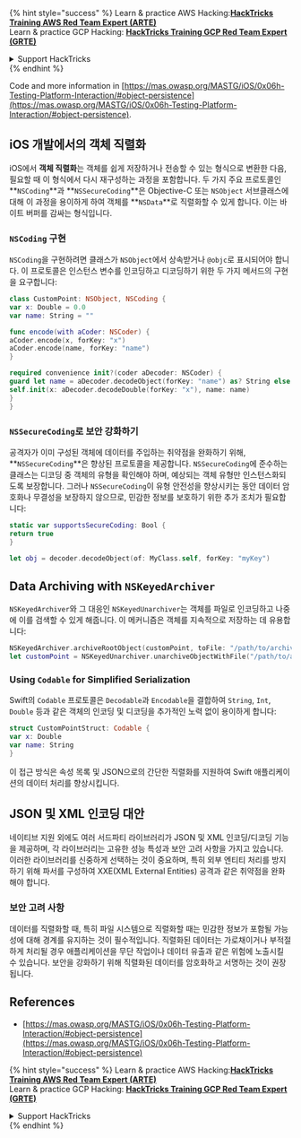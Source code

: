{% hint style="success" %}
Learn & practice AWS Hacking:<img src="/.gitbook/assets/arte.png" alt="" data-size="line">[**HackTricks Training AWS Red Team Expert (ARTE)**](https://training.hacktricks.xyz/courses/arte)<img src="/.gitbook/assets/arte.png" alt="" data-size="line">\
Learn & practice GCP Hacking: <img src="/.gitbook/assets/grte.png" alt="" data-size="line">[**HackTricks Training GCP Red Team Expert (GRTE)**<img src="/.gitbook/assets/grte.png" alt="" data-size="line">](https://training.hacktricks.xyz/courses/grte)

<details>

<summary>Support HackTricks</summary>

* Check the [**subscription plans**](https://github.com/sponsors/carlospolop)!
* **Join the** 💬 [**Discord group**](https://discord.gg/hRep4RUj7f) or the [**telegram group**](https://t.me/peass) or **follow** us on **Twitter** 🐦 [**@hacktricks\_live**](https://twitter.com/hacktricks\_live)**.**
* **Share hacking tricks by submitting PRs to the** [**HackTricks**](https://github.com/carlospolop/hacktricks) and [**HackTricks Cloud**](https://github.com/carlospolop/hacktricks-cloud) github repos.

</details>
{% endhint %}

Code and more information in [https://mas.owasp.org/MASTG/iOS/0x06h-Testing-Platform-Interaction/#object-persistence](https://mas.owasp.org/MASTG/iOS/0x06h-Testing-Platform-Interaction/#object-persistence).

## iOS 개발에서의 객체 직렬화

iOS에서 **객체 직렬화**는 객체를 쉽게 저장하거나 전송할 수 있는 형식으로 변환한 다음, 필요할 때 이 형식에서 다시 재구성하는 과정을 포함합니다. 두 가지 주요 프로토콜인 **`NSCoding`**과 **`NSSecureCoding`**은 Objective-C 또는 `NSObject` 서브클래스에 대해 이 과정을 용이하게 하여 객체를 **`NSData`**로 직렬화할 수 있게 합니다. 이는 바이트 버퍼를 감싸는 형식입니다.

### **`NSCoding`** 구현
`NSCoding`을 구현하려면 클래스가 `NSObject`에서 상속받거나 `@objc`로 표시되어야 합니다. 이 프로토콜은 인스턴스 변수를 인코딩하고 디코딩하기 위한 두 가지 메서드의 구현을 요구합니다:
```swift
class CustomPoint: NSObject, NSCoding {
var x: Double = 0.0
var name: String = ""

func encode(with aCoder: NSCoder) {
aCoder.encode(x, forKey: "x")
aCoder.encode(name, forKey: "name")
}

required convenience init?(coder aDecoder: NSCoder) {
guard let name = aDecoder.decodeObject(forKey: "name") as? String else { return nil }
self.init(x: aDecoder.decodeDouble(forKey: "x"), name: name)
}
}
```
### **`NSSecureCoding`로 보안 강화하기**
공격자가 이미 구성된 객체에 데이터를 주입하는 취약점을 완화하기 위해, **`NSSecureCoding`**은 향상된 프로토콜을 제공합니다. `NSSecureCoding`에 준수하는 클래스는 디코딩 중 객체의 유형을 확인해야 하며, 예상되는 객체 유형만 인스턴스화되도록 보장합니다. 그러나 `NSSecureCoding`이 유형 안전성을 향상시키는 동안 데이터 암호화나 무결성을 보장하지 않으므로, 민감한 정보를 보호하기 위한 추가 조치가 필요합니다:
```swift
static var supportsSecureCoding: Bool {
return true
}

let obj = decoder.decodeObject(of: MyClass.self, forKey: "myKey")
```
## Data Archiving with `NSKeyedArchiver`
`NSKeyedArchiver`와 그 대응인 `NSKeyedUnarchiver`는 객체를 파일로 인코딩하고 나중에 이를 검색할 수 있게 해줍니다. 이 메커니즘은 객체를 지속적으로 저장하는 데 유용합니다:
```swift
NSKeyedArchiver.archiveRootObject(customPoint, toFile: "/path/to/archive")
let customPoint = NSKeyedUnarchiver.unarchiveObjectWithFile("/path/to/archive") as? CustomPoint
```
### Using `Codable` for Simplified Serialization
Swift의 `Codable` 프로토콜은 `Decodable`과 `Encodable`을 결합하여 `String`, `Int`, `Double` 등과 같은 객체의 인코딩 및 디코딩을 추가적인 노력 없이 용이하게 합니다:
```swift
struct CustomPointStruct: Codable {
var x: Double
var name: String
}
```
이 접근 방식은 속성 목록 및 JSON으로의 간단한 직렬화를 지원하여 Swift 애플리케이션의 데이터 처리를 향상시킵니다.

## JSON 및 XML 인코딩 대안
네이티브 지원 외에도 여러 서드파티 라이브러리가 JSON 및 XML 인코딩/디코딩 기능을 제공하며, 각 라이브러리는 고유한 성능 특성과 보안 고려 사항을 가지고 있습니다. 이러한 라이브러리를 신중하게 선택하는 것이 중요하며, 특히 외부 엔티티 처리를 방지하기 위해 파서를 구성하여 XXE(XML External Entities) 공격과 같은 취약점을 완화해야 합니다.

### 보안 고려 사항
데이터를 직렬화할 때, 특히 파일 시스템으로 직렬화할 때는 민감한 정보가 포함될 가능성에 대해 경계를 유지하는 것이 필수적입니다. 직렬화된 데이터는 가로채이거나 부적절하게 처리될 경우 애플리케이션을 무단 작업이나 데이터 유출과 같은 위험에 노출시킬 수 있습니다. 보안을 강화하기 위해 직렬화된 데이터를 암호화하고 서명하는 것이 권장됩니다.

## References
* [https://mas.owasp.org/MASTG/iOS/0x06h-Testing-Platform-Interaction/#object-persistence](https://mas.owasp.org/MASTG/iOS/0x06h-Testing-Platform-Interaction/#object-persistence)

{% hint style="success" %}
Learn & practice AWS Hacking:<img src="/.gitbook/assets/arte.png" alt="" data-size="line">[**HackTricks Training AWS Red Team Expert (ARTE)**](https://training.hacktricks.xyz/courses/arte)<img src="/.gitbook/assets/arte.png" alt="" data-size="line">\
Learn & practice GCP Hacking: <img src="/.gitbook/assets/grte.png" alt="" data-size="line">[**HackTricks Training GCP Red Team Expert (GRTE)**<img src="/.gitbook/assets/grte.png" alt="" data-size="line">](https://training.hacktricks.xyz/courses/grte)

<details>

<summary>Support HackTricks</summary>

* Check the [**subscription plans**](https://github.com/sponsors/carlospolop)!
* **Join the** 💬 [**Discord group**](https://discord.gg/hRep4RUj7f) or the [**telegram group**](https://t.me/peass) or **follow** us on **Twitter** 🐦 [**@hacktricks\_live**](https://twitter.com/hacktricks\_live)**.**
* **Share hacking tricks by submitting PRs to the** [**HackTricks**](https://github.com/carlospolop/hacktricks) and [**HackTricks Cloud**](https://github.com/carlospolop/hacktricks-cloud) github repos.

</details>
{% endhint %}
